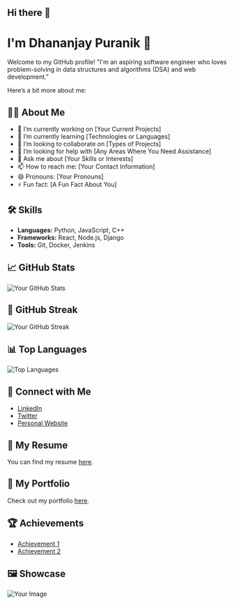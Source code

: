 ## Hi there 👋

# I'm Dhananjay Puranik 👋

Welcome to my GitHub profile! "I'm an aspiring software engineer who loves problem-solving in data structures and algorithms (DSA) and web development."

 Here’s a bit more about me:

## 👨‍💻 About Me

- 🔭 I’m currently working on [Your Current Projects]
- 🌱 I’m currently learning [Technologies or Languages]
- 👯 I’m looking to collaborate on [Types of Projects]
- 🤔 I’m looking for help with [Any Areas Where You Need Assistance]
- 💬 Ask me about [Your Skills or Interests]
- 📫 How to reach me: [Your Contact Information]
- 😄 Pronouns: [Your Pronouns]
- ⚡ Fun fact: [A Fun Fact About You]

## 🛠️ Skills

- **Languages:** Python, JavaScript, C++
- **Frameworks:** React, Node.js, Django
- **Tools:** Git, Docker, Jenkins

## 📈 GitHub Stats

![Your GitHub Stats](https://github-readme-stats.vercel.app/api?username=dhananjayp8&show_icons=true&count_private=true&hide_title=true&hide=prs&theme=radical)

## 🌟 GitHub Streak

![Your GitHub Streak](https://github-readme-streak-stats.herokuapp.com/?user=your-username&theme=radical)

## 📊 Top Languages

![Top Languages](https://github-readme-stats.vercel.app/api/top-langs/?username=your-username&theme=radical)

## 🔗 Connect with Me

- [LinkedIn](https://www.linkedin.com/in/your-profile/)
- [Twitter](https://twitter.com/your-username)
- [Personal Website](https://yourwebsite.com)

## 📄 My Resume

You can find my resume [here](https://yourwebsite.com/resume.pdf).

## 🎨 My Portfolio

Check out my portfolio [here](https://yourwebsite.com/portfolio).

## 🏆 Achievements

- [Achievement 1](https://link-to-achievement)
- [Achievement 2](https://link-to-achievement)

## 🖼️ Showcase

![Your Image](https://via.placeholder.com/300x200.png?text=Your+Showcase+Image)

<!-- If you have more sections or want to add more images, links, or any other content, feel free to modify this template. -->


